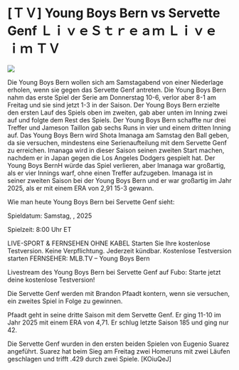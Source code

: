 # [ＴＶ] Young Boys Bern vs Servette Genf ＬｉｖｅＳｔｒｅａｍ Ｌｉｖｅ ｉｍ ＴＶ  
  
  
[![](https://i.imgur.com/qSNzIqt.png)](https://movie.rssnews.media/DYKIvxW.php)  
  
Die Young Boys Bern wollen sich am Samstagabend von einer Niederlage erholen, wenn sie gegen das Servette Genf antreten. Die Young Boys Bern nahm das erste Spiel der Serie am Donnerstag 10-6, verlor aber 8-1 am Freitag und sie sind jetzt 1-3 in der Saison. Der Young Boys Bern erzielte den ersten Lauf des Spiels oben im zweiten, gab aber unten im Inning zwei auf und folgte dem Rest des Spiels. Der Young Boys Bern schaffte nur drei Treffer und Jameson Taillon gab sechs Runs in vier und einem dritten Inning auf. Das Young Boys Bern wird Shota Imanaga am Samstag den Ball geben, da sie versuchen, mindestens eine Serienaufteilung mit dem Servette Genf zu erreichen. Imanaga wird in dieser Saison seinen zweiten Start machen, nachdem er in Japan gegen die Los Angeles Dodgers gespielt hat. Der Young Boys BernH würde das Spiel verlieren, aber Imanaga war großartig, als er vier Innings warf, ohne einen Treffer aufzugeben. Imanaga ist in seiner zweiten Saison bei der Young Boys Bern und er war großartig im Jahr 2025, als er mit einem ERA von 2,91 15-3 gewann.

Wie man heute Young Boys Bern bei Servette Genf sieht:

Spieldatum: Samstag, , 2025

Spielzeit: 8:00 Uhr ET

LIVE-SPORT & FERNSEHEN OHNE KABEL
Starten Sie Ihre kostenlose Testversion. Keine Verpflichtung. Jederzeit kündbar.
Kostenlose Testversion starten
FERNSEHER: MLB.TV – Young Boys Bern

Livestream des Young Boys Bern bei Servette Genf auf Fubo: Starte jetzt deine kostenlose Testversion!

Die Servette Genf werden mit Brandon Pfaadt kontern, wenn sie versuchen, ein zweites Spiel in Folge zu gewinnen.

Pfaadt geht in seine dritte Saison mit dem Servette Genf. Er ging 11-10 im Jahr 2025 mit einem ERA von 4,71. Er schlug letzte Saison 185 und ging nur 42.

Die Servette Genf wurden in den ersten beiden Spielen von Eugenio Suarez angeführt. Suarez hat beim Sieg am Freitag zwei Homeruns mit zwei Läufen geschlagen und trifft .429 durch zwei Spiele. [KOiuQeJ]